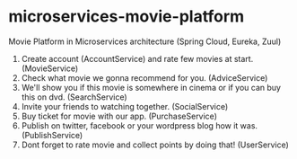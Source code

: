 # microservices-movie-platform
Movie Platform in Microservices architecture
(Spring Cloud, Eureka, Zuul)

1. Create account (AccountService) and rate few movies at start. (MovieService)
2. Check what movie we gonna recommend for you. (AdviceService)
3. We'll show you if this movie is somewhere in cinema or if you can buy this on dvd. (SearchService)
4. Invite your friends to watching together. (SocialService)
5. Buy ticket for movie with our app. (PurchaseService)
6. Publish on twitter, facebook or your wordpress blog how it was. (PublishService)
7. Dont forget to rate movie and collect points by doing that! (UserService)

